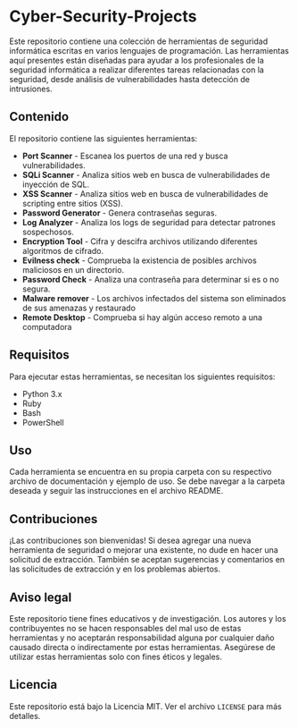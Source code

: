 # Cyber-Security-Projects

Este repositorio contiene una colección de herramientas de seguridad informática escritas en varios lenguajes de programación. Las herramientas aquí presentes están diseñadas para ayudar a los profesionales de la seguridad informática a realizar diferentes tareas relacionadas con la seguridad, desde análisis de vulnerabilidades hasta detección de intrusiones.

## Contenido

El repositorio contiene las siguientes herramientas:

- **Port Scanner** - Escanea los puertos de una red y busca vulnerabilidades.
- **SQLi Scanner** - Analiza sitios web en busca de vulnerabilidades de inyección de SQL.
- **XSS Scanner** - Analiza sitios web en busca de vulnerabilidades de scripting entre sitios (XSS).
- **Password Generator** - Genera contraseñas seguras.
- **Log Analyzer** - Analiza los logs de seguridad para detectar patrones sospechosos.
- **Encryption Tool** - Cifra y descifra archivos utilizando diferentes algoritmos de cifrado.
- **Evilness check** - Comprueba la existencia de posibles archivos maliciosos en un directorio.
- **Password Check** - Analiza una contraseña para determinar si es o no segura.
- **Malware remover** - Los archivos infectados del sistema son eliminados de sus amenazas y restaurado
- **Remote Desktop** - Comprueba si hay algún acceso remoto a una computadora

## Requisitos

Para ejecutar estas herramientas, se necesitan los siguientes requisitos:

- Python 3.x
- Ruby
- Bash
- PowerShell

## Uso

Cada herramienta se encuentra en su propia carpeta con su respectivo archivo de documentación y ejemplo de uso. Se debe navegar a la carpeta deseada y seguir las instrucciones en el archivo README.

## Contribuciones

¡Las contribuciones son bienvenidas! Si desea agregar una nueva herramienta de seguridad o mejorar una existente, no dude en hacer una solicitud de extracción. También se aceptan sugerencias y comentarios en las solicitudes de extracción y en los problemas abiertos.

## Aviso legal

Este repositorio tiene fines educativos y de investigación. Los autores y los contribuyentes no se hacen responsables del mal uso de estas herramientas y no aceptarán responsabilidad alguna por cualquier daño causado directa o indirectamente por estas herramientas. Asegúrese de utilizar estas herramientas solo con fines éticos y legales.

## Licencia

Este repositorio está bajo la Licencia MIT. Ver el archivo `LICENSE` para más detalles.
